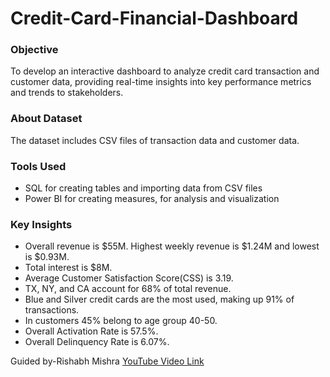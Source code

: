 # Credit-Card-Financial-Dashboard

### Objective
To develop an interactive dashboard to analyze credit card transaction and customer data, providing real-time insights into key performance metrics and trends to stakeholders.

### About Dataset
The dataset includes CSV files of transaction data and customer data.

### Tools Used
- SQL for creating tables and importing data from CSV files
- Power BI for creating measures, for analysis and visualization

### Key Insights
- Overall revenue is $55M. Highest weekly revenue is $1.24M and lowest is $0.93M.
- Total interest is $8M.
- Average Customer Satisfaction Score(CSS) is 3.19.
- TX, NY, and CA account for 68% of total revenue.
- Blue and Silver credit cards are the most used, making up 91% of transactions.
- In customers 45% belong to age group 40-50.
- Overall Activation Rate is 57.5%.
- Overall Delinquency Rate is 6.07%.

Guided by-Rishabh Mishra [YouTube Video Link](https://www.youtube.com/watch?v=8XoDVwWdaqI&t=6870s)
